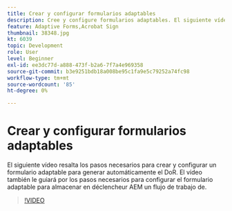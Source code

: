 ```yaml
---
title: Crear y configurar formularios adaptables
description: Cree y configure formularios adaptables. El siguiente vídeo resalta los pasos necesarios para crear y configurar un formulario adaptable para generar automáticamente el DoR. El vídeo también le guiará por los pasos necesarios para configurar el formulario adaptable para almacenar en déclencheur AEM un flujo de trabajo de.
feature: Adaptive Forms,Acrobat Sign
thumbnail: 38348.jpg
kt: 6039
topic: Development
role: User
level: Beginner
exl-id: ee3dc77d-a888-473f-b2a6-7f7a4e969358
source-git-commit: b3e9251bdb18a008be95c1fa9e5c79252a74fc98
workflow-type: tm+mt
source-wordcount: '85'
ht-degree: 0%

---
```


# Crear y configurar formularios adaptables

El siguiente vídeo resalta los pasos necesarios para crear y configurar un formulario adaptable para generar automáticamente el DoR. El vídeo también le guiará por los pasos necesarios para configurar el formulario adaptable para almacenar en déclencheur AEM un flujo de trabajo de.

>[!VIDEO](https://video.tv.adobe.com/v/38348?quality=12&learn=on)
